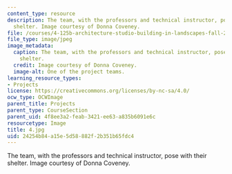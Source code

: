 ```yaml
---
content_type: resource
description: The team, with the professors and technical instructor, pose with their
  shelter. Image courtesy of Donna Coveney.
file: /courses/4-125b-architecture-studio-building-in-landscapes-fall-2005/24254b84a15e5d58882f2b351b65fdc4_4.jpg
file_type: image/jpeg
image_metadata:
  caption: The team, with the professors and technical instructor, pose with their
    shelter.
  credit: Image courtesy of Donna Coveney.
  image-alt: One of the project teams.
learning_resource_types:
- Projects
license: https://creativecommons.org/licenses/by-nc-sa/4.0/
ocw_type: OCWImage
parent_title: Projects
parent_type: CourseSection
parent_uid: 4f8ee3a2-feab-3421-ee63-a835b6091e6c
resourcetype: Image
title: 4.jpg
uid: 24254b84-a15e-5d58-882f-2b351b65fdc4
---
```

The team, with the professors and technical instructor, pose with their shelter. Image courtesy of Donna Coveney.